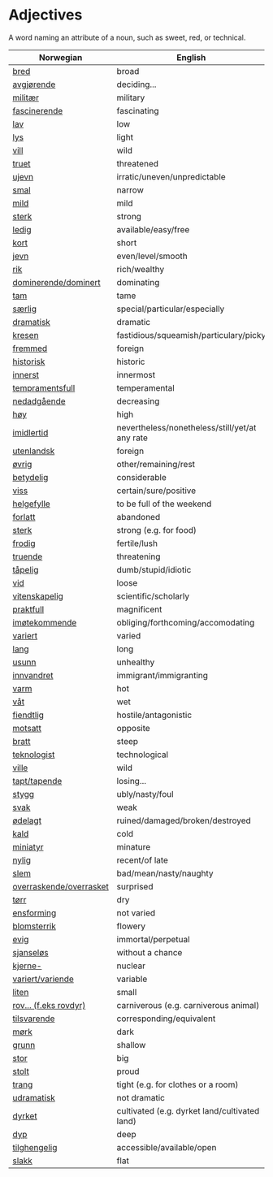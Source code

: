 # Adjectives

A word naming an attribute of a noun, such as sweet, red, or technical.

| Norwegian | English |
| --- | --- |
| [bred](https://www.ordnett.no/search?language=no&phrase=bred) | broad |
| [avgjørende](https://www.ordnett.no/search?language=no&phrase=avgjørende) | deciding... |
| [militær](https://www.ordnett.no/search?language=no&phrase=militær) | military |
| [fascinerende](https://www.ordnett.no/search?language=no&phrase=fascinerende) | fascinating |
| [lav](https://www.ordnett.no/search?language=no&phrase=lav) | low |
| [lys](https://www.ordnett.no/search?language=no&phrase=lys) | light |
| [vill](https://www.ordnett.no/search?language=no&phrase=vill) | wild |
| [truet](https://www.ordnett.no/search?language=no&phrase=truet) | threatened |
| [ujevn](https://www.ordnett.no/search?language=no&phrase=ujevn) | irratic/uneven/unpredictable |
| [smal](https://www.ordnett.no/search?language=no&phrase=smal) | narrow |
| [mild](https://www.ordnett.no/search?language=no&phrase=mild) | mild |
| [sterk](https://www.ordnett.no/search?language=no&phrase=sterk) | strong |
| [ledig](https://www.ordnett.no/search?language=no&phrase=ledig) | available/easy/free |
| [kort](https://www.ordnett.no/search?language=no&phrase=kort) | short |
| [jevn](https://www.ordnett.no/search?language=no&phrase=jevn) | even/level/smooth |
| [rik](https://www.ordnett.no/search?language=no&phrase=rik) | rich/wealthy |
| [dominerende/dominert](https://www.ordnett.no/search?language=no&phrase=dominerende/dominert) | dominating |
| [tam](https://www.ordnett.no/search?language=no&phrase=tam) | tame |
| [særlig](https://www.ordnett.no/search?language=no&phrase=særlig) | special/particular/especially |
| [dramatisk](https://www.ordnett.no/search?language=no&phrase=dramatisk) | dramatic |
| [kresen](https://www.ordnett.no/search?language=no&phrase=kresen) | fastidious/squeamish/particulary/picky |
| [fremmed](https://www.ordnett.no/search?language=no&phrase=fremmed) | foreign |
| [historisk](https://www.ordnett.no/search?language=no&phrase=historisk) | historic |
| [innerst](https://www.ordnett.no/search?language=no&phrase=innerst) | innermost |
| [tempramentsfull](https://www.ordnett.no/search?language=no&phrase=tempramentsfull) | temperamental |
| [nedadgående](https://www.ordnett.no/search?language=no&phrase=nedadgående) | decreasing |
| [høy](https://www.ordnett.no/search?language=no&phrase=høy) | high |
| [imidlertid](https://www.ordnett.no/search?language=no&phrase=imidlertid) | nevertheless/nonetheless/still/yet/at any rate |
| [utenlandsk](https://www.ordnett.no/search?language=no&phrase=utenlandsk) | foreign |
| [øvrig](https://www.ordnett.no/search?language=no&phrase=øvrig) | other/remaining/rest |
| [betydelig](https://www.ordnett.no/search?language=no&phrase=betydelig) | considerable |
| [viss](https://www.ordnett.no/search?language=no&phrase=viss) | certain/sure/positive |
| [helgefylle](https://www.ordnett.no/search?language=no&phrase=helgefylle) | to be full of the weekend |
| [forlatt](https://www.ordnett.no/search?language=no&phrase=forlatt) | abandoned |
| [sterk](https://www.ordnett.no/search?language=no&phrase=sterk) | strong (e.g. for food) |
| [frodig](https://www.ordnett.no/search?language=no&phrase=frodig) | fertile/lush |
| [truende](https://www.ordnett.no/search?language=no&phrase=truende) | threatening |
| [tåpelig](https://www.ordnett.no/search?language=no&phrase=tåpelig) | dumb/stupid/idiotic |
| [vid](https://www.ordnett.no/search?language=no&phrase=vid) | loose |
| [vitenskapelig](https://www.ordnett.no/search?language=no&phrase=vitenskapelig) | scientific/scholarly |
| [praktfull](https://www.ordnett.no/search?language=no&phrase=praktfull) | magnificent |
| [imøtekommende](https://www.ordnett.no/search?language=no&phrase=imøtekommende) | obliging/forthcoming/accomodating |
| [variert](https://www.ordnett.no/search?language=no&phrase=variert) | varied |
| [lang](https://www.ordnett.no/search?language=no&phrase=lang) | long |
| [usunn](https://www.ordnett.no/search?language=no&phrase=usunn) | unhealthy |
| [innvandret](https://www.ordnett.no/search?language=no&phrase=innvandret) | immigrant/immigranting |
| [varm](https://www.ordnett.no/search?language=no&phrase=varm) | hot |
| [våt](https://www.ordnett.no/search?language=no&phrase=våt) | wet |
| [fiendtlig](https://www.ordnett.no/search?language=no&phrase=fiendtlig) | hostile/antagonistic |
| [motsatt](https://www.ordnett.no/search?language=no&phrase=motsatt) | opposite |
| [bratt](https://www.ordnett.no/search?language=no&phrase=bratt) | steep |
| [teknologist](https://www.ordnett.no/search?language=no&phrase=teknologist) | technological |
| [ville](https://www.ordnett.no/search?language=no&phrase=ville) | wild |
| [tapt/tapende](https://www.ordnett.no/search?language=no&phrase=tapt/tapende) | losing... |
| [stygg](https://www.ordnett.no/search?language=no&phrase=stygg) | ubly/nasty/foul |
| [svak](https://www.ordnett.no/search?language=no&phrase=svak) | weak |
| [ødelagt](https://www.ordnett.no/search?language=no&phrase=ødelagt) | ruined/damaged/broken/destroyed |
| [kald](https://www.ordnett.no/search?language=no&phrase=kald) | cold |
| [miniatyr](https://www.ordnett.no/search?language=no&phrase=miniatyr) | minature |
| [nylig](https://www.ordnett.no/search?language=no&phrase=nylig) | recent/of late |
| [slem](https://www.ordnett.no/search?language=no&phrase=slem) | bad/mean/nasty/naughty |
| [overraskende/overrasket](https://www.ordnett.no/search?language=no&phrase=overraskende/overrasket) | surprised |
| [tørr](https://www.ordnett.no/search?language=no&phrase=tørr) | dry |
| [ensforming](https://www.ordnett.no/search?language=no&phrase=ensforming) | not varied |
| [blomsterrik](https://www.ordnett.no/search?language=no&phrase=blomsterrik) | flowery |
| [evig](https://www.ordnett.no/search?language=no&phrase=evig) | immortal/perpetual |
| [sjanseløs](https://www.ordnett.no/search?language=no&phrase=sjanseløs) | without a chance |
| [kjerne-](https://www.ordnett.no/search?language=no&phrase=kjerne-) | nuclear |
| [variert/variende](https://www.ordnett.no/search?language=no&phrase=variert/variende) | variable |
| [liten](https://www.ordnett.no/search?language=no&phrase=liten) | small |
| [rov... (f.eks rovdyr)](https://www.ordnett.no/search?language=no&phrase=rov...%20(f.eks%20rovdyr)) | carniverous (e.g. carniverous animal) |
| [tilsvarende](https://www.ordnett.no/search?language=no&phrase=tilsvarende) | corresponding/equivalent |
| [mørk](https://www.ordnett.no/search?language=no&phrase=mørk) | dark |
| [grunn](https://www.ordnett.no/search?language=no&phrase=grunn) | shallow |
| [stor](https://www.ordnett.no/search?language=no&phrase=stor) | big |
| [stolt](https://www.ordnett.no/search?language=no&phrase=stolt) | proud |
| [trang](https://www.ordnett.no/search?language=no&phrase=trang) | tight (e.g. for clothes or a room) |
| [udramatisk](https://www.ordnett.no/search?language=no&phrase=udramatisk) | not dramatic |
| [dyrket](https://www.ordnett.no/search?language=no&phrase=dyrket) | cultivated (e.g. dyrket land/cultivated land) |
| [dyp](https://www.ordnett.no/search?language=no&phrase=dyp) | deep |
| [tilghengelig](https://www.ordnett.no/search?language=no&phrase=tilghengelig) | accessible/available/open |
| [slakk](https://www.ordnett.no/search?language=no&phrase=slakk) | flat |


